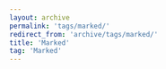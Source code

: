 ```yaml
---
layout: archive
permalink: 'tags/marked/'
redirect_from: 'archive/tags/marked/'
title: 'Marked'
tag: 'Marked'
---
```

